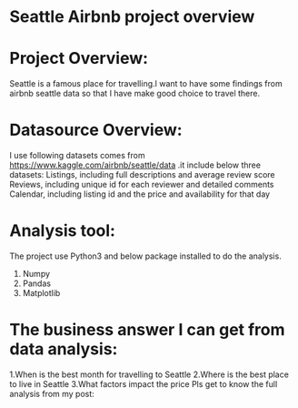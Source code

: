 # Seattle Airbnb project overview
# Project Overview:
Seattle is a famous place for travelling.I want to have some findings from airbnb seattle data so that I have make good choice to travel there. 


# Datasource Overview:
I use following datasets comes from https://www.kaggle.com/airbnb/seattle/data .it include below three datasets:
Listings, including full descriptions and average review score
Reviews, including unique id for each reviewer and detailed comments
Calendar, including listing id and the price and availability for that day


# Analysis tool:
The project use Python3 and below package installed to do the analysis.
1. Numpy
2. Pandas
3. Matplotlib


# The business answer I can get from data analysis:
1.When is the best month for travelling to Seattle
2.Where is the best place to live in Seattle
3.What factors impact the price
Pls get to know the full analysis from my post:

